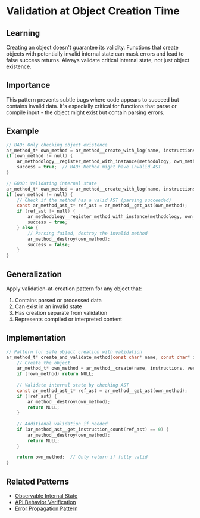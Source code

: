 # Validation at Object Creation Time

## Learning
Creating an object doesn't guarantee its validity. Functions that create objects with potentially invalid internal state can mask errors and lead to false success returns. Always validate critical internal state, not just object existence.

## Importance
This pattern prevents subtle bugs where code appears to succeed but contains invalid data. It's especially critical for functions that parse or compile input - the object might exist but contain parsing errors.

## Example
```c
// BAD: Only checking object existence
ar_method_t* own_method = ar_method__create_with_log(name, instructions, version, log);
if (own_method != null) {
    ar_methodology__register_method_with_instance(methodology, own_method);
    success = true;  // BAD: Method might have invalid AST
}

// GOOD: Validating internal state
ar_method_t* own_method = ar_method__create_with_log(name, instructions, version, log);
if (own_method != null) {
    // Check if the method has a valid AST (parsing succeeded)
    const ar_method_ast_t* ref_ast = ar_method__get_ast(own_method);
    if (ref_ast != null) {
        ar_methodology__register_method_with_instance(methodology, own_method);
        success = true;
    } else {
        // Parsing failed, destroy the invalid method
        ar_method__destroy(own_method);
        success = false;
    }
}
```

## Generalization
Apply validation-at-creation pattern for any object that:
1. Contains parsed or processed data
2. Can exist in an invalid state
3. Has creation separate from validation
4. Represents compiled or interpreted content

## Implementation
```c
// Pattern for safe object creation with validation
ar_method_t* create_and_validate_method(const char* name, const char* instructions, const char* version) {
    // Create the object
    ar_method_t* own_method = ar_method__create(name, instructions, version);
    if (!own_method) return NULL;
    
    // Validate internal state by checking AST
    const ar_method_ast_t* ref_ast = ar_method__get_ast(own_method);
    if (!ref_ast) {
        ar_method__destroy(own_method);
        return NULL;
    }
    
    // Additional validation if needed
    if (ar_method_ast__get_instruction_count(ref_ast) == 0) {
        ar_method__destroy(own_method);
        return NULL;
    }
    
    return own_method;  // Only return if fully valid
}
```

## Related Patterns
- [Observable Internal State](observable-internal-state.md)
- [API Behavior Verification](api-behavior-verification.md)
- [Error Propagation Pattern](error-propagation-pattern.md)